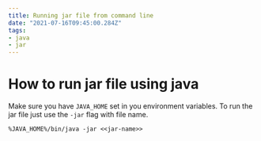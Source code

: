 ```yaml
---
title: Running jar file from command line
date: "2021-07-16T09:45:00.284Z"
tags:
- java
- jar
---
```


# How to run jar file using java

Make sure you have `JAVA_HOME` set in you environment variables. To run the jar file just use the `-jar` flag with file name.
    
```shell
%JAVA_HOME%/bin/java -jar <<jar-name>>
```

